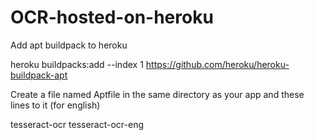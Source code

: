 # OCR-hosted-on-heroku


Add apt buildpack to heroku

heroku buildpacks:add --index 1 https://github.com/heroku/heroku-buildpack-apt


Create a file named Aptfile in the same directory as your app and these lines to it (for english)

tesseract-ocr
tesseract-ocr-eng
